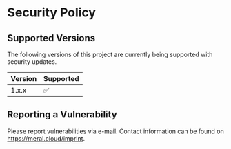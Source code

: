 # Security Policy

## Supported Versions

The following versions of this project are currently being supported with security updates.

| Version | Supported          |
| ------- | ------------------ |
| 1.x.x   | ✅                |

## Reporting a Vulnerability

Please report vulnerabilities via e-mail. Contact information can be found on <https://meral.cloud/imprint>.
